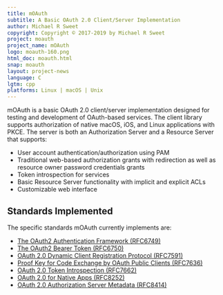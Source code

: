 ```yaml
---
title: mOAuth
subtitle: A Basic OAuth 2.0 Client/Server Implementation
author: Michael R Sweet
copyright: Copyright © 2017-2019 by Michael R Sweet
project: moauth
project_name: mOAuth
logo: moauth-160.png
html_doc: moauth.html
snap: moauth
layout: project-news
language: C
lgtm: cpp
platforms: Linux | macOS | Unix
---
```


mOAuth is a basic OAuth 2.0 client/server implementation designed for testing
and development of OAuth-based services.  The client library supports
authorization of native macOS, iOS, and Linux applications with PKCE.  The
server is both an Authorization Server and a Resource Server that supports:

- User account authentication/authorization using PAM
- Traditional web-based authorization grants with redirection as well as
  resource owner password credentials grants
- Token introspection for services
- Basic Resource Server functionality with implicit and explicit ACLs
- Customizable web interface


Standards Implemented
---------------------

The specific standards mOAuth currently implements are:

- [The OAuth2 Authentication Framework (RFC6749)](https://tools.ietf.org/html/rfc6749)
- [The OAuth2 Bearer Token (RFC6750)](https://tools.ietf.org/html/rfc6750)
- [OAuth 2.0 Dynamic Client Registration Protocol (RFC7591)](https://tools.ietf.org/html/rfc7591)
- [Proof Key for Code Exchange by OAuth Public Clients (RFC7636)](https://tools.ietf.org/html/rfc7636)
- [OAuth 2.0 Token Introspection (RFC7662)](https://tools.ietf.org/html/rfc7662)
- [OAuth 2.0 for Native Apps (RFC8252)](https://tools.ietf.org/html/rfc8252)
- [OAuth 2.0 Authorization Server Metadata (RFC8414)](https://tools.ietf.org/html/rfc8414)
